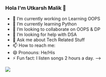 ### Hola I'm Utkarsh Malik 👋


- 🔭 I’m currently working on Learning OOPS
- 🌱 I’m currently learning Python
- 👯 I’m looking to collaborate on OOPS & DP
- 🤔 I’m looking for help with DSA
- 💬 Ask me about Tech Related Stuff
- 📫 How to reach me:
- 😄 Pronouns: He/His
- ⚡ Fun fact: I listen songs 2 hours a day.
-->
<img src="https://github-readme-stats.vercel.app/api?username=Utkarshmalik99&&show_icons=true&title_color=ffffff&icon_color=bb2acf&text_color=daf7dc&bg_color=151515">

